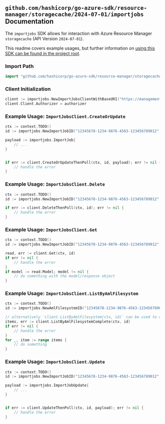 
## `github.com/hashicorp/go-azure-sdk/resource-manager/storagecache/2024-07-01/importjobs` Documentation

The `importjobs` SDK allows for interaction with Azure Resource Manager `storagecache` (API Version `2024-07-01`).

This readme covers example usages, but further information on [using this SDK can be found in the project root](https://github.com/hashicorp/go-azure-sdk/tree/main/docs).

### Import Path

```go
import "github.com/hashicorp/go-azure-sdk/resource-manager/storagecache/2024-07-01/importjobs"
```


### Client Initialization

```go
client := importjobs.NewImportJobsClientWithBaseURI("https://management.azure.com")
client.Client.Authorizer = authorizer
```


### Example Usage: `ImportJobsClient.CreateOrUpdate`

```go
ctx := context.TODO()
id := importjobs.NewImportJobID("12345678-1234-9876-4563-123456789012", "example-resource-group", "amlFilesystemName", "importJobName")

payload := importjobs.ImportJob{
	// ...
}


if err := client.CreateOrUpdateThenPoll(ctx, id, payload); err != nil {
	// handle the error
}
```


### Example Usage: `ImportJobsClient.Delete`

```go
ctx := context.TODO()
id := importjobs.NewImportJobID("12345678-1234-9876-4563-123456789012", "example-resource-group", "amlFilesystemName", "importJobName")

if err := client.DeleteThenPoll(ctx, id); err != nil {
	// handle the error
}
```


### Example Usage: `ImportJobsClient.Get`

```go
ctx := context.TODO()
id := importjobs.NewImportJobID("12345678-1234-9876-4563-123456789012", "example-resource-group", "amlFilesystemName", "importJobName")

read, err := client.Get(ctx, id)
if err != nil {
	// handle the error
}
if model := read.Model; model != nil {
	// do something with the model/response object
}
```


### Example Usage: `ImportJobsClient.ListByAmlFilesystem`

```go
ctx := context.TODO()
id := importjobs.NewAmlFilesystemID("12345678-1234-9876-4563-123456789012", "example-resource-group", "amlFilesystemName")

// alternatively `client.ListByAmlFilesystem(ctx, id)` can be used to do batched pagination
items, err := client.ListByAmlFilesystemComplete(ctx, id)
if err != nil {
	// handle the error
}
for _, item := range items {
	// do something
}
```


### Example Usage: `ImportJobsClient.Update`

```go
ctx := context.TODO()
id := importjobs.NewImportJobID("12345678-1234-9876-4563-123456789012", "example-resource-group", "amlFilesystemName", "importJobName")

payload := importjobs.ImportJobUpdate{
	// ...
}


if err := client.UpdateThenPoll(ctx, id, payload); err != nil {
	// handle the error
}
```

